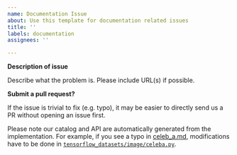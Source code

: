 ```yaml
---
name: Documentation Issue
about: Use this template for documentation related issues
title: ''
labels: documentation
assignees: ''

---
```


**Description of issue**

Describe what the problem is. Please include URL(s) if possible.

**Submit a pull request?**

If the issue is trivial to fix (e.g. typo), it may be easier to directly send us a PR without opening an issue first.

Please note our catalog and API are automatically generated from the implementation. For example, if you see a typo in [celeb_a.md](https://www.tensorflow.org/datasets/catalog/celeb_a), modifications have to be done in [`tensorflow_datasets/image/celeba.py`](https://github.com/tensorflow/datasets/blob/master/tensorflow_datasets/image/celeba.py).

